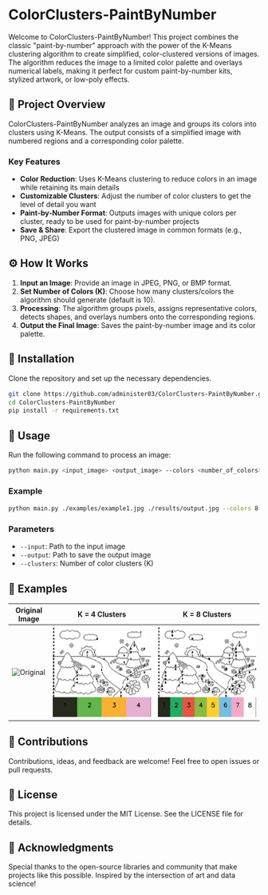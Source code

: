 # ColorClusters-PaintByNumber

Welcome to ColorClusters-PaintByNumber! This project combines the classic "paint-by-number" approach with the power of the K-Means clustering algorithm to create simplified, color-clustered versions of images. The algorithm reduces the image to a limited color palette and overlays numerical labels, making it perfect for custom paint-by-number kits, stylized artwork, or low-poly effects.

## 📌 Project Overview

ColorClusters-PaintByNumber analyzes an image and groups its colors into clusters using K-Means. The output consists of a simplified image with numbered regions and a corresponding color palette.

### Key Features

- **Color Reduction**: Uses K-Means clustering to reduce colors in an image while retaining its main details
- **Customizable Clusters**: Adjust the number of color clusters to get the level of detail you want
- **Paint-by-Number Format**: Outputs images with unique colors per cluster, ready to be used for paint-by-number projects
- **Save & Share**: Export the clustered image in common formats (e.g., PNG, JPEG)

## ⚙️ How It Works

1. **Input an Image**: Provide an image in JPEG, PNG, or BMP format.
2. **Set Number of Colors (K)**: Choose how many clusters/colors the algorithm should generate (default is 10).
3. **Processing**: The algorithm groups pixels, assigns representative colors, detects shapes, and overlays numbers onto the corresponding regions.
4. **Output the Final Image**: Saves the paint-by-number image and its color palette.

## 🔧 Installation

Clone the repository and set up the necessary dependencies.

```bash
git clone https://github.com/administer03/ColorClusters-PaintByNumber.git
cd ColorClusters-PaintByNumber
pip install -r requirements.txt
```
## 🚀 Usage

Run the following command to process an image:

```bash
python main.py <input_image> <output_image> --colors <number_of_colors>
```

### Example

```bash
python main.py ./examples/example1.jpg ./results/output.jpg --colors 8
```

### Parameters

- `--input`: Path to the input image
- `--output`: Path to save the output image
- `--clusters`: Number of color clusters (K)

## 🎨 Examples

| Original Image | K = 4 Clusters | K = 8 Clusters |
|---------------|----------------|----------------|
| ![Original](examples/example1.jpg) | ![K=4](docs/pictures/example1_k4.jpg) | ![K=4](docs/pictures/example1_k8.jpg)  |

## 🤝 Contributions

Contributions, ideas, and feedback are welcome! Feel free to open issues or pull requests.

## 📜 License

This project is licensed under the MIT License. See the LICENSE file for details.

## 🌟 Acknowledgments

Special thanks to the open-source libraries and community that make projects like this possible. Inspired by the intersection of art and data science!
